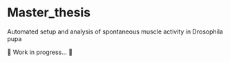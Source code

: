 # Master_thesis
Automated setup and analysis of spontaneous muscle activity in Drosophila pupa

🚧 Work in progress... 🚧
